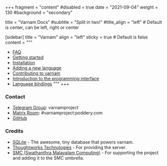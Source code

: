 
+++
fragment = "content"
#disabled = true
date = "2021-09-04"
weight = 130
#background = "secondary"

title = "Varnam Docs"
#subtitle = "Split in two!"
#title_align = "left" # Default is center, can be left, right or center

[sidebar]
  title = "Varnam"
  align = "left"
  sticky = true # Default is false
  content = """
* [FAQ](faq)
* [Getting started](getting-started)
* [Installation](install)
* [Adding a new language](adding-a-new-language)
* [Contributing to varnam](contributing)
* [Introduction to the programming interface](varnam-api)
* [Language bindings](language-bindings)
"""
+++

### Contact

* [Telegram Group](https://t.me/varnamproject): varnamproject
* [Matrix Room](https://telegram.me/varnamproject): #varnamproject:poddery.com
* [GitHub](https://github.com/varnamproject)

### Credits

* [SQLite](https://sqlite.org/) - The awesome, tiny database that powers varnam.
* [Thoughtworks Technologies](http://www.thoughtworks.com/) - For providing the server.
* [SMC (Swathanthra Malayalam Computing)](http://smc.org.in/) - For supporting the project and adding it to the SMC umbrella.

